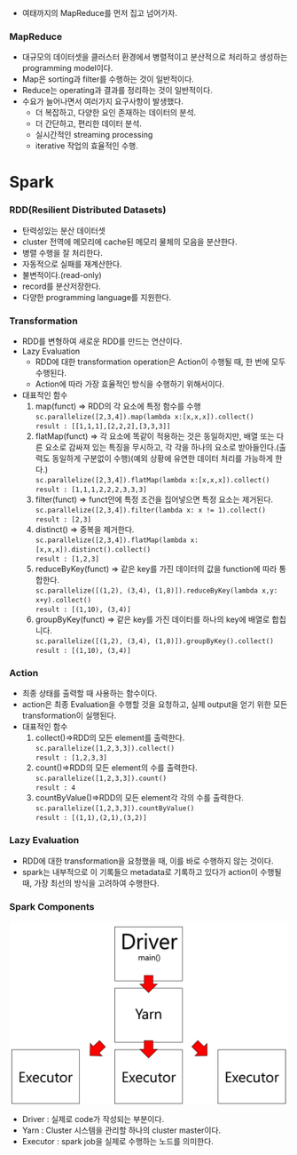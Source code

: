 - 여태까지의 MapReduce를 먼저 집고 넘어가자.

### MapReduce
- 대규모의 데이터셋을 클러스터 환경에서 병렬적이고 분산적으로 처리하고 생성하는 programming model이다.
- Map은 sorting과 filter를 수행하는 것이 일반적이다.
- Reduce는 operating과 결과를 정리하는 것이 일반적이다.
- 수요가 늘어나면서 여러가지 요구사항이 발생했다.
  - 더 복잡하고, 다양한 요인 존재하는 데이터의 분석.
  - 더 간단하고, 편리한 데이터 분석.
  - 실시간적인 streaming processing
  - iterative 작업의 효율적인 수행.

# Spark

### RDD(Resilient Distributed Datasets)
- 탄력성있는 분산 데이터셋
- cluster 전역에 메모리에 cache된 메모리 물체의 모음을 분산한다.
- 병렬 수행을 잘 처리한다.
- 자동적으로 실패를 재계산한다.
- 불변적이다.(read-only)
- record를 분산저장한다.
- 다양한 programming language를 지원한다.

### Transformation
- RDD를 변형하여 새로운 RDD를 만드는 연산이다.
- Lazy Evaluation
  - RDD에 대한 transformation operation은 Action이 수행될 때, 한 번에 모두 수행된다.
  - Action에 따라 가장 효율적인 방식을 수행하기 위해서이다.
- 대표적인 함수
  1. map(funct) => RDD의 각 요소에 특정 함수를 수행<br>
  `sc.parallelize([2,3,4]).map(lambda x:[x,x,x]).collect()` <br>
  `result : [[1,1,1],[2,2,2],[3,3,3]]`
  2. flatMap(funct) => 각 요소에 똑같이 적용하는 것은 동일하지만, 배열 또는 다른 요소로 감싸져 있는 특징을 무시하고, 각 각을 하나의 요소로 받아들인다.(출력도 동일하게 구분없이 수행)(예외 상황에 유연한 데이터 처리를 가능하게 한다.)<br>
  `sc.parallelize([2,3,4]).flatMap(lambda x:[x,x,x]).collect()`<br>
  `result : [1,1,1,2,2,2,3,3,3]`
  3. filter(funct) => funct안에 특정 조건을 집어넣으면 특정 요소는 제거된다.<br>
  `sc.parallelize([2,3,4]).filter(lambda x: x != 1).collect()`<br>
  `result : [2,3]`
  4. distinct() => 중복을 제거한다.<br>
  `sc.parallelize([2,3,4]).flatMap(lambda x:[x,x,x]).distinct().collect()`<br>
  `result : [1,2,3]`
  5. reduceByKey(funct) => 같은 key를 가진 데이터의 값을 function에 따라 통합한다. <br>
  `sc.parallelize([(1,2), (3,4), (1,8)]).reduceByKey(lambda x,y: x+y).collect()`<br>
  `result : [(1,10), (3,4)]`
  6. groupByKey(funct) => 같은 key를 가진 데이터를 하나의 key에 배열로 합칩니다.<br>
  `sc.parallelize([(1,2), (3,4), (1,8)]).groupByKey().collect()`<br>
  `result : [(1,10), (3,4)]`


### Action
- 최종 상태를 출력할 때 사용하는 함수이다.
- action은 최종 Evaluation을 수행할 것을 요청하고, 실제 output을 얻기 위한 모든 transformation이 실행된다.
- 대표적인 함수
  1. collect()=>RDD의 모든 element를 출력한다.<br>
  `sc.parallelize([1,2,3,3]).collect()`<br>
  `result : [1,2,3,3]`
  2. count()=>RDD의 모든 element의 수를 출력한다.<br>
  `sc.parallelize([1,2,3,3]).count()`<br>
  `result : 4`
  3. countByValue()=>RDD의 모든 element각 각의 수를 출력한다.<br>
  `sc.parallelize([1,2,3,3]).countByValue()`<br>
  `result : [(1,1),(2,1),(3,2)]`

### Lazy Evaluation
- RDD에 대한 transformation을 요청했을 때, 이를 바로 수행하지 않는 것이다.
- spark는 내부적으로 이 기록들으 metadata로 기록하고 있다가 action이 수행될 때, 가장 최선의 방식을 고려하여 수행한다.

### Spark Components
<img src="./img/sparkComponent.png">

- Driver : 실제로 code가 작성되는 부분이다.
- Yarn : Cluster 시스템을 관리할 하나의 cluster master이다.
- Executor : spark job을 실제로 수행하는 노드를 의미한다.
